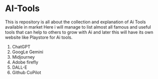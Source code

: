 # AI-Tools
This is repository is all about the collection and explanation of Ai Tools available in market 
Here i will manage to list almost all famous and useful tools that can help to others to grow with Ai and later this will have its own website like Playstore for Ai tools.

1. ChatGPT
2. GoogLe Gemini
3. Midjourney
4. Adobe firefly
5. DALL-E
6. Github CoPilot
